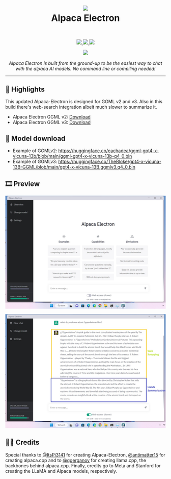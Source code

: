 <h1 align="center">
<sub>
<img src="https://raw.githubusercontent.com/ItsPi3141/alpaca-electron/main/icon/alpaca-chat-logo.png?raw=true" height=144>
</sub>
<br>
Alpaca Electron
</h1>
<br>
<p align="center">
  <a href="https://nodejs.org">
    <img src="https://img.shields.io/badge/node.js-6DA55F?style=for-the-badge&logo=node.js&logoColor=white">
  </a>
  <a href="https://www.electronjs.org/">
    <img src="https://img.shields.io/badge/Electron-191970?style=for-the-badge&logo=Electron&logoColor=white">
  </a>
  <a href="https://github.com/antimatter15/alpaca.cpp/">
    <img src="https://img.shields.io/badge/Alpaca.cpp-%2300599C.svg?style=for-the-badge&logo=c%2B%2B&logoColor=white">
  </a>
</p>
<p align="center">
  <a href="https://discord.gg/W7xwHpPWth">
    <img src="https://img.shields.io/badge/Discord-%235865F2.svg?style=for-the-badge&logo=discord&logoColor=white">
  </a>
</p>
<p align="center"><i>Alpaca Electron is built from the ground-up to be the easiest way to chat with the alpaca AI models. No command line or compiling needed!</i></p>
<hr>

## 📃 Highlights

This updated Alpaca-Electron is designed for GGML v2 and v3. Also in this build there's web-search integration albeit much slower to summarize it.

- Alpaca Electron GGML v2: [Download](https://github.com/Willy030125/alpaca-electron-GGML-v2-v3/releases/download/v1.0.6/Alpaca.Electron.v1.0.6.x64-win.GGMLv2.zip)
- Alpaca Electron GGML v3: [Download](https://github.com/Willy030125/alpaca-electron-GGML-v2-v3/releases/download/v1.0.6/Alpaca.Electron.v1.0.6.x64-win.GGMLv3.zip)

## 🚀 Model download
- Example of GGMLv2: https://huggingface.co/eachadea/ggml-gpt4-x-vicuna-13b/blob/main/ggml-gpt4-x-vicuna-13b-q4_0.bin
- Example of GGMLv3: https://huggingface.co/TheBloke/gpt4-x-vicuna-13B-GGML/blob/main/gpt4-x-vicuna-13B.ggmlv3.q4_0.bin

## 🎞 Preview

![Demonstration](https://raw.githubusercontent.com/Willy030125/alpaca-electron-GGML-v2-v3/main/1.jpg)

![Demonstration](https://raw.githubusercontent.com/Willy030125/alpaca-electron-GGML-v2-v3/main/2.jpg)


## 👨‍💻 Credits

Special thanks to [@ItsPi3141](https://github.com/ItsPi3141/alpaca-electron) for creating Alpaca-Electron, [@antimatter15](https://github.com/antimatter15/alpaca.cpp) for creating alpaca.cpp and to [@ggerganov](https://github.com/ggerganov/llama.cpp) for creating llama.cpp, the backbones behind alpaca.cpp. Finally, credits go to Meta and Stanford for creating the LLaMA and Alpaca models, respectively.
